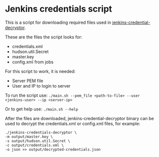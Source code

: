 # Jenkins credentials script

This is a script for downloading required files used in [jenkins-credential-decryptor](https://github.com/hoto/jenkins-credentials-decryptor).

These are the files the script looks for:
- credentials.xml
- hudson.util.Secret
- master.key
- config.xml from jobs

For this script to work, it is needed:
- Server PEM file
- User and IP to login to server

To run the script use:
`./main.sh --pem_file <path-to-file> --user <jenkins-user> --ip <server-ip>`

Or to get help use: 
`./main.sh --help`

After the files are downloaded, jenkins-credential-decryptor binary can be used to decrypt the credentials.xml or config.xml files, for example: 
```
./jenkins-credentials-decryptor \
-m output/master.key \
-s output/hudson.util.Secret \
-c output/credentials.xml \
-o json >> output/decrypted-credentials.json 
```